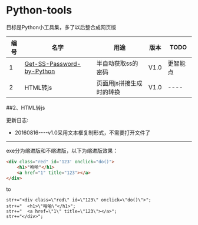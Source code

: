 # Python-tools
目标是Python小工具集，多了以后整合成网页版

| 编号 | 名字 | 用途 | 版本 | TODO |
|------| ---- |------| -----|------|
|1| [Get-SS-Password-by-Python](https://github.com/Jirachiii/Get-SS-Password-by-Python)| 半自动获取ss的密码 |V1.0 |更智能点|
|2| HTML转js| 页面用js拼接生成时的转换 |V1.0 |----|

##2、HTML转js

更新日志:

- 20160816----v1.0采用文本框复制形式，不需要打开文件了


----------
exe分为缩进版和不缩进版，以下为缩进版效果：
```HTML
<div class="red" id='123' onclick="do()">
	<h1>"哈哈"</h1>
	<a href="1" title="123"></a>
</div>
```
to
```JS
str+="<div class=\"red\" id=\"123\" onclick=\"do()\">";
str+="	<h1>\"哈哈\"</h1>";
str+="	<a href=\"1\" title=\"123\"></a>";
str+="</div>";
```
